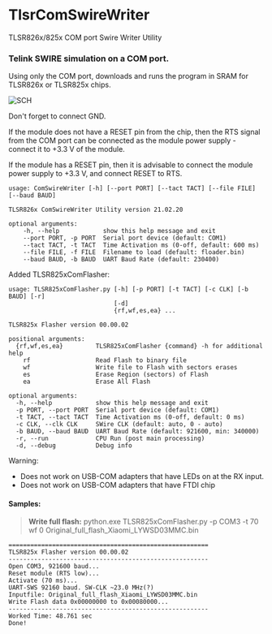# TlsrComSwireWriter
TLSR826x/825x COM port Swire Writer Utility


### Telink SWIRE simulation on a COM port.

Using only the COM port, downloads and runs the program in SRAM for TLSR826x or TLSR825x chips.

![SCH](https://github.com/pvvx/TlsrComSwireWriter/blob/master/schematicc.gif)

Don't forget to connect GND.

If the module does not have a RESET pin from the chip, then the RTS signal from the COM port can be connected as the module power supply - connect it to +3.3 V of the module.

If the module has a RESET pin, then it is advisable to connect the module power supply to +3.3 V, and connect RESET to RTS.



    usage: ComSwireWriter [-h] [--port PORT] [--tact TACT] [--file FILE] [--baud BAUD]
    
    TLSR826x ComSwireWriter Utility version 21.02.20
    
    optional arguments:
        -h, --help            show this help message and exit
        --port PORT, -p PORT  Serial port device (default: COM1)
        --tact TACT, -t TACT  Time Activation ms (0-off, default: 600 ms)
        --file FILE, -f FILE  Filename to load (default: floader.bin)
        --baud BAUD, -b BAUD  UART Baud Rate (default: 230400)

Added TLSR825xComFlasher:

	usage: TLSR825xComFlasher.py [-h] [-p PORT] [-t TACT] [-c CLK] [-b BAUD] [-r]
	                             [-d]
    	                         {rf,wf,es,ea} ...

	TLSR825x Flasher version 00.00.02

	positional arguments:
	  {rf,wf,es,ea}         TLSR825xComFlasher {command} -h for additional help
	    rf                  Read Flash to binary file
	    wf                  Write file to Flash with sectors erases
	    es                  Erase Region (sectors) of Flash
	    ea                  Erase All Flash

	optional arguments:
	  -h, --help            show this help message and exit
	  -p PORT, --port PORT  Serial port device (default: COM1)
	  -t TACT, --tact TACT  Time Activation ms (0-off, default: 0 ms)
	  -c CLK, --clk CLK     SWire CLK (default: auto, 0 - auto)
	  -b BAUD, --baud BAUD  UART Baud Rate (default: 921600, min: 340000)
	  -r, --run             CPU Run (post main processing)
	  -d, --debug           Debug info


Warning: 
- Does not work on USB-COM adapters that have LEDs on at the RX input.
- Does not work on USB-COM adapters that have FTDI chip

#### Samples:
> **Write full flash:** python.exe TLSR825xComFlasher.py -p COM3 -t 70 wf 0 Original_full_flash_Xiaomi_LYWSD03MMC.bin
```
=======================================================
TLSR825x Flasher version 00.00.02
-------------------------------------------------------
Open COM3, 921600 baud...
Reset module (RTS low)...
Activate (70 ms)...
UART-SWS 92160 baud. SW-CLK ~23.0 MHz(?)
Inputfile: Original_full_flash_Xiaomi_LYWSD03MMC.bin
Write Flash data 0x00000000 to 0x00080000...
-------------------------------------------------------
Worked Time: 48.761 sec
Done!
```

